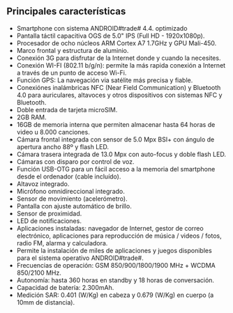 ## Principales características

* Smartphone con sistema ANDROID#trade# 4.4. optimizado
* Pantalla táctil capacitiva OGS de 5.0" IPS (Full HD - 1920x1080p).
* Procesador de ocho núcleos ARM Cortex A7 1.7GHz y GPU Mali-450.
* Marco frontal y estructura de aluminio.
* Conexión 3G para disfrutar de la Internet donde y cuando la necesites.
* Conexión WI-FI (802.11 b/g/n): permite la más rapida conexión a Internet a través de un punto de acceso Wi-Fi.
* Función GPS: La navegación via satélite más precisa y fiable.
* Conexiónes inalámbricas NFC (Near Field Communication) y Bluetooth 4.0 para auriculares, altavoces y otros dispositivos con sistemas NFC y Bluetooth.
* Doble entrada de tarjeta microSIM.
* 2GB RAM.
* 16GB de memoria interna que permiten almacenar hasta 64 horas de video u 8.000 canciones.
* Cámara frontal integrada con sensor de 5.0 Mpx BSI+ con ángulo de apertura ancho 88º y flash LED.
* Cámara trasera integrada de 13.0 Mpx con auto-focus y doble flash LED.
* Cámaras con disparo por control de voz.
* Función USB-OTG para un fácil acceso a la memoria del smartphone desde el ordenador (cable incluído).
* Altavoz integrado.
* Micrófono omnidireccional integrado.
* Sensor de movimiento (acelerómetro).
* Pantalla con ajuste automático de brillo.
* Sensor de proximidad.
* LED de notificaciones.
* Aplicaciones instaladas: navegador de Internet, gestor de correo electrónico, aplicaciones para reproducción de música / videos / fotos, radio FM, alarma y calculadora.
* Permite la instalación de miles de aplicaciones y juegos disponibles para el sistema operativo ANDROID#trade#.
* Frecuencias de operación: GSM 850/900/1800/1900 MHz + WCDMA 850/2100 MHz.
* Autonomía: hasta 360 horas en standby y 18 horas de conversación.
* Capacidad de batería: 2.300mAh.
* Medición SAR: 0.401 (W/Kg) en cabeza y 0.679 (W/Kg) en cuerpo (a 10mm de distancia).
